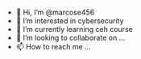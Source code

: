 - 👋 Hi, I’m @marcose456
- 👀 I’m interested in cybersecurity
- 🌱 I’m currently learning ceh course
- 💞️ I’m looking to collaborate on ...
- 📫 How to reach me ...

<!---
marcose456/marcose456 is a ✨ special ✨ repository because its `README.md` (this file) appears on your GitHub profile.
You can click the Preview link to take a look at your changes.
--->
